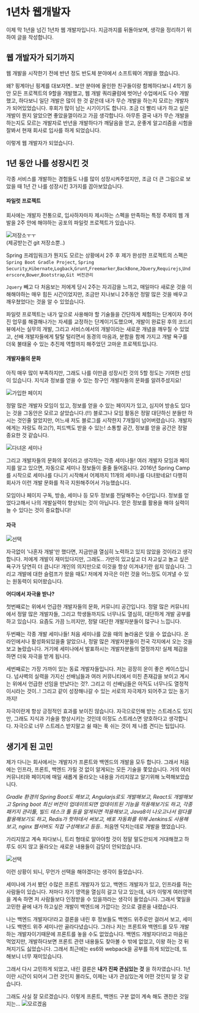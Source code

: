 1년차 웹개발자
==============

이제 막 1년을 넘긴 1년차 웹 개발자입니다. 지금까지를 뒤돌아보며, 생각을 정리하기 위하여 글을 작성합니다.

웹 개발자가 되기까지
--------------------

웹 개발을 시작한기 전에 반년 정도 반도체 분야에서 소프트웨어 개발을 했습니다.

왜? 핑계아닌 핑계를 대보자면.. 보안 분야에 올인한 친구들이랑 함께하다보니 4학기 동안 모든 프로젝트의 9할을 개발했고, 웹 개발 쿼리큘럼에 벗어난 수업에서도 다수 개발 했고, 하다보니 일단 개발은 많이 한 것 같은데 내가 무슨 개발을 하는지 모르는 개발자가 되어있었습니다. 후회가 많이 남는 시기이기도 합니다. 조금 더 빨리 내가 하고 싶은 개발이 뭔지 알았으면 좋았을껄이라고 가끔 생각합니다. 아무튼 결국 내가 무슨 개발을 하는지도 모르는 개발자로 반년을 개발하다가 깨달음을 얻고, 운좋게 알고리즘을 시험을 잘봐서 현재 회사로 입사를 하게 되었습니다.

이렇게 웹 개발자가 되었습니다.

1년 동안 나를 성장시킨 것
-------------------------

각종 서비스를 개발하는 경험들도 나를 많이 성장시켜주었지만, 조금 더 큰 그림으로 보았을 때 1년 간 나를 성장시킨 3가지를 꼽아보았습니다.

#### 파일럿 프로젝트

회사에는 개발자 전통으로, 입사하자마자 제시하는 스펙을 만족하는 특정 주제의 웹 개발을 2주 안에 해야하는 공포의 파일럿 프로젝트가 있습니다.

![저장소ㅜㅜ](/images/2016/2016_11_15_WHO_AM_I/pilot.png)<br>(제공받는건 git 저장소뿐..)

Spring 프레임워크가 뭔지도 모르는 상황에서 2주 후 제가 완성한 프로젝트의 스펙은 `Spring Boot Gradle Project`, `Spring Security`,`Hibernate`,`Logback`,`Grunt`,`Freemarker`,`BackBone`,`JQuery`,`Requirejs`,`Underscore`,`Bower`,`Bootstrap`,`Git 버전관리`

`Jquery` 빼고 다 처음보는 저에게 당시 2주는 자괴감을 느끼고, 매일마다 새로운 것을 이해해야하는 매우 힘든 시간이었지만, 조금만 지나보니 2주동안 정말 많은 것을 배우고 깨우쳤었다는 것을 알 수 있었습니다.

파일럿 프로젝트는 내가 앞으로 사용해야 할 기술들을 간단하게 체험하는 단계이자 주어진 업무를 해결해나가는 자세를 교정하는 단계이기도했으며, 개발이 완료된 후의 코드리뷰에서는 실무의 개발, 그리고 서비스에서의 개발이라는 새로운 개념을 깨우칠 수 있었고, 선배 개발자들에게 탈탈 털리면서 동경의 마음과, 분함을 함께 가지고 개발 욕구를 더욱 불태울 수 있는 추진제 역할까지 해주었던 고마운 프로젝트입니다.

#### 개발자들의 문화

아직 매우 많이 부족하지만, 그래도 나를 이만큼 성장시킨 것의 5할 정도는 기여한 선임이 있습니다. 지식과 정보를 얻을 수 있는 창구인 개발자들의 문화를 알려주셨지요!

![가입한 페이지](/images/2016/2016_11_15_WHO_AM_I/page.jpg)

정말 많은 개발자 모임이 있고, 정보를 얻을 수 있는 페이지가 있고, 심지어 방송도 있다는 것을 그동안은 모르고 살았습니다.(!!) 블로그나 모임 활동은 정말 대단하신 분들만 하시는 것인줄 알았지만, 어느새 저도 블로그를 시작한지 7개월이 넘어버렸습니다. 개발자에게는 자랑도 하고(?), 피드백도 받을 수 있는! 소통할 공간, 정보를 얻을 공간은 정말 중요한 것 같습니다.

![다녀온 세미나](/images/2016/2016_11_15_WHO_AM_I/seminar.jpg)

그리고 개발자들의 문화의 꽃이라고 생각하는 각종 세미나들! 여러 개발자 모임과 페이지를 알고 있으면, 자동으로 세미나 정보들이 줄줄 들어옵니다. 2016년 Spring Camp를 시작으로 세미나를 다니기 시작해서 어제까지 11개의 세미나를 다녀왔네요! 다행히 회사가 이런 개발 문화를 적극 지원해주어서 가능했습니다.

모임이나 페이지 구독, 방송, 세미나 등 모두 정보를 전달해주는 수단입니다. 정보를 얻었다고해서 나의 개발실력이 향상되는 것이 아닙니다. 얻은 정보를 활용을 해야 실력이 늘 수 있다는 것이 중요합니다!

#### 자극

![선택](/images/2016/2016_11_15_WHO_AM_I/jg.png)

자극없이 '나혼자 개발'만 했다면, 지금만큼 열심히 노력하고 있지 않았을 것이라고 생각합니다. 저에게 개발이 재미있다지만, 그래도.. 가만히 있고싶고 더 자고싶고 놀고 싶은 욕구가 당연히 더 큽니다! 개인의 의지만으로 이것을 항상 이겨내기란 쉽지 않습니다. 그리고 개발에 대한 슬럼프가 왔을 때도! 저에게 자극은 이런 것을 어느정도 이겨낼 수 있는 원동력이 되어왔습니다.

**어디에서 자극을 받나?**

첫번째로는 위에서 언급한 개발자들의 문화, 커뮤니티 공간입니다. 정말 많은 커뮤니티에서 정말 많은 개발자들, 그리고 학생들까지도 너무나도 열심히, 대단하게 개발 공부를 하고 있습니다. 요즘도 가끔 느끼지만, 정말 대단한 개발자분들이 많구나 느낍니다.

두번째는 각종 개발 세미나들! 처음 세미나를 갔을 때의 놀라움은 잊을 수 없습니다. 온라인에서나 활성화되있을줄 알았으나, 정말 많은 개발자분들이 전국 각지에서 오는 것을 보고 놀랐습니다. 거기에 세미나에서 발표하시는 개발자분들의 열정까지! 실제 체감을 하면 더욱 자극을 받게 됩니다.

세번째로는 가장 가까이 있는 동료 개발자들입니다. 저는 굉장히 운이 좋은 케이스입니다. 넘사벽의 실력을 가지신 선배님들과 여러 커뮤니티에서 미친 존재감을 보이고 계시는 위에서 언급한 선임을 만났다는 것?. 그리고 이 선배님들은 아직도 너무나도 열정적이시라는 것이..! 그리고 같이 성장해나갈 수 있는 서로의 자극제가 되어주고 있는 동기까지!

자극이란게 항상 긍정적인 효과를 보이진 않습니다. 자극으로인해 받는 스트레스도 있지만, 그래도 지식과 기술을 향상시키는 것인데 이정도 스트레스면 양호하다고 생각합니다. 자극으로 너무 스트레스 받지말고 쉴 때는 푹 쉬는 것이 제 나름 견디는 팁입니다.

생기게 된 고민
--------------

제가 다니는 회사에서는 개발자가 프론트와 백엔드의 개발을 모두 합니다. 그래서 처음에는 인프라, 프론트, 백엔드 가릴 것 없이 알게되는 모든 기술을 쫓았습니다. 거의 여러 커뮤니티와 페이지에 매일 새롭게 올라오는 내용을 가리지않고 알기위해 노력해보았습니다.

*Gradle 환경의 Spring Boot도 해보고, Angularjs로도 개발해보고, React도 개발해보고 Spring boot 최신 버전이 업데이트되면 업데이트된 기능을 적용해보기도 하고, 각종 패키지 관리툴, 빌드 테스크 툴 등을 알게되면 적용해보고, Java8이 나오고나서 람다를 활용해보기도 하고, Redis가 핫하데서 써보고, 배포 자동화를 위해 Jenkins도 사용해보고, nginx 웹서버도 직접 구성해보고 등등..* 처음엔 닥치는데로 개발을 했었습니다.

가리지않고 계속 파다보니, 트리 형태로 알아야할 것이 정말 말도안되게 거대해졌고 하루도 쉬지 않고 올라오는 새로운 내용들이 감당이 안되었습니다.

![선택](/images/2016/2016_11_15_WHO_AM_I/select.png)

이런 상황이 되니, 무언가 선택을 해야겠다는 생각이 들었습니다.

세미나에 가서 봤던 수많은 프론트 개발자가 있고, 백엔드 개발자가 있고, 인프라를 하는 사람들이 있습니다. 저마다 자기 영역을 열심히 갈고 닦고 있는데, 내가 이렇게 여러영역을 계속 하면 저 사람들보다 인정받을 수 있을까라는 생각이 들었습니다. 그래서 몇일을 고민한 끝에 내가 하고싶은 개발이 백엔드에 가깝다는 것으로 결론을 내렸습니다.

나는 백엔드 개발자다!라고 결론을 내린 후 정보들도 백엔드 위주로만 걸러서 보고, 세미나도 백엔드 위주 세미나만 골라다녔습니다. 그러나 저는 프론트와 백엔드를 모두 개발하는 개발자이기때문에 프론트를 놓을 수도 없었습니다. 백엔드 개발자다!라고 마음은 먹었지만, 개발하다보면 프론트 관련 내용들도 찾아볼 수 밖에 없었고, 이왕 하는 것 뒤쳐지기도 싫었습니다. 그래서 최근에는 es6와 webpack을 공부를 하게 되었는데, 또 해보니 너무 재미있습니다.

그래서 다시 고민하게 되었고, 내린 결론은 **내가 진짜 관심있는 것** 을 하자였습니다. 1년이란 시간이 되어서 그런 것인지 몰라도, 이제는 내가 관심있는게 어떤 것인지 알 것 같습니다.

그래도 사실 잘 모르겠습니다. 이렇게 프론트, 백엔드 구분 없이 계속 해도 괜찬은 것일지는... ![모르겠음](/images/2016/2016_11_15_WHO_AM_I/cry.png)
